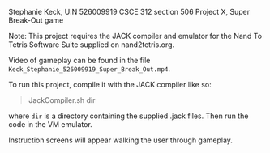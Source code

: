 Stephanie Keck, UIN 526009919
CSCE 312 section 506
Project X, Super Break-Out game

Note: This project requires the JACK compiler and emulator for the Nand To Tetris Software Suite supplied on nand2tetris.org.

Video of gameplay can be found in the file `Keck_Stephanie_526009919_Super_Break_Out.mp4`.

To run this project, compile it with the JACK compiler like so:

> JackCompiler.sh dir

where `dir` is a directory containing the supplied .jack files. Then run the code in the VM emulator.

Instruction screens will appear walking the user through gameplay.